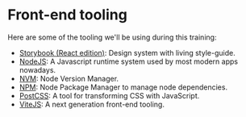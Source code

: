 # Front-end tooling

Here are some of the tooling we'll be using during this training:

* [Storybook (React edition)](https://storybook.js.org/docs/get-started): Design system with living style-guide.
* [NodeJS](https://nodejs.org/en/download): A Javascript runtime system used by most modern apps nowadays.
* [NVM](https://github.com/creationix/nvm): Node Version Manager.
* [NPM](https://www.npmjs.com): Node Package Manager to manage node dependencies.
* [PostCSS](https://postcss.org/): A tool for transforming CSS with JavaScript.
* [ViteJS](https://vitejs.dev/): A next generation front-end tooling.
